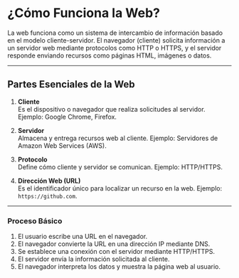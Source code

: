 # ¿Cómo Funciona la Web?

La web funciona como un sistema de intercambio de información basado en el modelo cliente-servidor. El navegador (cliente) solicita información a un servidor web mediante protocolos como HTTP o HTTPS, y el servidor responde enviando recursos como páginas HTML, imágenes o datos.

---

## Partes Esenciales de la Web

1. **Cliente**  
   Es el dispositivo o navegador que realiza solicitudes al servidor. Ejemplo: Google Chrome, Firefox.

2. **Servidor**  
   Almacena y entrega recursos web al cliente. Ejemplo: Servidores de Amazon Web Services (AWS).

3. **Protocolo**  
   Define cómo cliente y servidor se comunican. Ejemplo: HTTP/HTTPS.

4. **Dirección Web (URL)**  
   Es el identificador único para localizar un recurso en la web. Ejemplo: `https://github.com`.

---

### Proceso Básico

1. El usuario escribe una URL en el navegador.
2. El navegador convierte la URL en una dirección IP mediante DNS.
3. Se establece una conexión con el servidor mediante HTTP/HTTPS.
4. El servidor envía la información solicitada al cliente.
5. El navegador interpreta los datos y muestra la página web al usuario.
